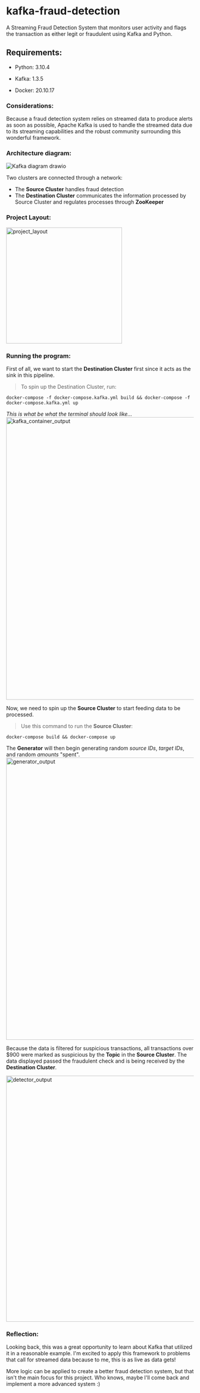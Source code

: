 # kafka-fraud-detection
A Streaming Fraud Detection System that monitors user activity and flags the transaction as either legit or fraudulent using Kafka and Python.

## Requirements:
- Python: 3.10.4

- Kafka: 1.3.5

- Docker: 20.10.17

### Considerations:

Because a fraud detection system relies on streamed data to produce alerts as soon as possible,
Apache Kafka is used to handle the streamed data due to its streaming capabilities and the robust community
surrounding this wonderful framework. 

### Architecture diagram:
![Kafka diagram drawio](https://user-images.githubusercontent.com/84660320/189236982-0eeee525-d074-48b4-aff5-b24ae9193658.png)

Two clusters are connected through a network:
- The **Source Cluster** handles fraud detection
- The **Destination Cluster** communicates the information processed by Source Cluster and regulates processes through **ZooKeeper**

### Project Layout:
<img width="311" alt="project_layout" src="https://user-images.githubusercontent.com/84660320/189238313-8e01728f-a13e-461a-80c0-ba39840d0c2f.png">

### Running the program:
First of all, we want to start the **Destination Cluster** first since it acts as the sink in this pipeline.


> To spin up the Destination Cluster, run:

`docker-compose -f docker-compose.kafka.yml build && docker-compose -f docker-compose.kafka.yml up`

*This is what be what the terminal should look like...*
<img width="757" alt="kafka_container_output" src="https://user-images.githubusercontent.com/84660320/189237794-fe89842e-1cb4-498b-928e-3b93d7a48e6e.png">

Now, we need to spin up the **Source Cluster** to start feeding data to be processed.

> Use this command to run the **Source Cluster**:

`docker-compose build && docker-compose up`

The **Generator** will then begin generating random *source IDs*, *target IDs*, and random *amounts* "spent".
<img width="756" alt="generator_output" src="https://user-images.githubusercontent.com/84660320/189238459-cbe5c632-5ede-4e8c-8972-98579c05280d.png">

Because the data is filtered for suspicious transactions, all transactions over $900 were marked as suspicious by the **Topic** in the **Source Cluster**. The data displayed passed the fraudulent check and is being received by the **Destination Cluster**.

<img width="659" alt="detector_output" src="https://user-images.githubusercontent.com/84660320/189238925-5fdaee5d-0da3-4e76-a529-d5b8f9a671d9.png">

### Reflection:
Looking back, this was a great opportunity to learn about Kafka that utilized it in a reasonable example. I'm excited to apply this framework to 
problems that call for streamed data because to me, this is as live as data gets!


More logic can be applied to create a better fraud detection system, but that isn't the main focus for this project. Who knows, maybe I'll come back and implement a more advanced system :)
